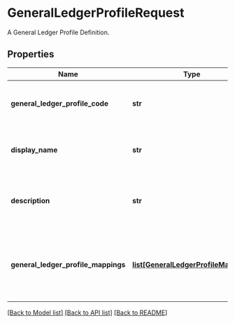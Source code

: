 # GeneralLedgerProfileRequest

A General Ledger Profile Definition.

## Properties
Name | Type | Description | Notes
------------ | ------------- | ------------- | -------------
**general_ledger_profile_code** | **str** | The unique code for the General Ledger Profile | 
**display_name** | **str** | The name of the General Ledger Profile | 
**description** | **str** | A description for the General Ledger Profile | [optional] 
**general_ledger_profile_mappings** | [**list[GeneralLedgerProfileMapping]**](GeneralLedgerProfileMapping.md) | Rules for mapping Account or property values to aggregation pattern definitions | 

[[Back to Model list]](../README.md#documentation-for-models) [[Back to API list]](../README.md#documentation-for-api-endpoints) [[Back to README]](../README.md)


